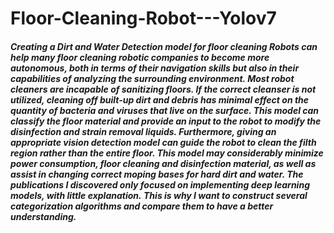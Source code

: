 # Floor-Cleaning-Robot---Yolov7

##### Creating a Dirt and Water Detection model for floor cleaning Robots can help many floor cleaning robotic companies to become more autonomous, both in terms of their navigation skills but also in their capabilities of analyzing the surrounding environment. Most robot cleaners are incapable of sanitizing floors. If the correct cleanser is not utilized, cleaning off built-up dirt and debris has minimal effect on the quantity of bacteria and viruses that live on the surface. This model can classify the floor material and provide an input to the robot to modify the disinfection and strain removal liquids. Furthermore, giving an appropriate vision detection model can guide the robot to clean the filth region rather than the entire floor. This model may considerably minimize power consumption, floor cleaning and disinfection material, as well as assist in changing correct moping bases for hard dirt and water. The publications I discovered only focused on implementing deep learning models, with little explanation. This is why I want to construct several categorization algorithms and compare them to have a better understanding.

